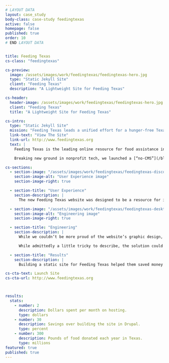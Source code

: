```yaml
---
# LAYOUT DATA
layout: case_study
body-class: case-study feedingtexas
active: false
homepage: false
published: true
order: 10
# END LAYOUT DATA


title: Feeding Texas
cs-class: "feedingtexas"

cs-preview:
  image: /assets/images/work/feedingtexas/feedingtexas-hero.jpg
  type: "Static Jekyll Site"
  client: "Feeding Texas"
  description: "A Lightweight Site for Feeding Texas"

cs-header:
  header-image: /assets/images/work/feedingtexas/feedingtexas-hero.jpg
  client: "Feeding Texas"
  title: "A Lightweight Site for Feeding Texas"

cs-intro:
  type: "Static Jekyll Site"
  mission: "Feeding Texas leads a unified effort for a hunger-free Texas."
  link-text: "View The Site"
  link-url: http://www.feedingtexas.org
  text: |
    Feeding Texas is the leading online resource for food assistance in Texas, bringing together and supporting over 20 local food banks across the state. Despite its ambitious mandate and broad reach, the organization’s communications team is small. Their time and resources are limited. Consequently, they need the most lightweight, “no fuss no muss” website possible.

    Breaking new ground in nonprofit tech, we launched a [“no-CMS”](/blog/2014/10/success-building-cmsless-production-sites-with-jekyll/) website for Feeding Texas built on top of Jekyll and Foundation.

cs-sections:
  - section-image: "/assets/images/work/feedingtexas/feedingtexas-discovery.jpg"
    section-image-alt: "User Experience image"
    section-image-right: true

  - section-title: "User Experience"
    section-description: |
      The new Feeding Texas website was designed to be a resource for individuals and families seeking food assistance. With this in mind, we created an easy-to-use, highly-visual site. Key to its usability, the site features a zip code lookup tool and mapping interface that allows site visitors to find their local food bank and look up statistics about hunger at a glance in their county.

  - section-image: "/assets/images/work/feedingtexas/feedingtexas-desktop.jpg"
    section-image-alt: "Engineering image"
    section-image-right: true

  - section-title: "Engineering"
    section-description: |
      While we couldn’t be more proud of the website’s graphic design, the engineering that powers the new site is where the true innovation lies. Jettisoning the traditional “content management system,” the website is built on top of a static website generator. Leveraging Jekyll, GitHub and Travis CI, content managers at Feeding Texas simply create and edit content in a text editor on their desktop, and then save this content to a repository online, where the website then publishes it.

      While admittedly a little tricky to describe, the solution could not be simpler to manage. It was less expensive to build than a Drupal website, requires no security updates, and costs just pennies a day to host.

  - section-title: "Results"
    section-description: |
      Building a static site for Feeding Texas helped them saved money and focus on their mission. Here are some notable results: hosting costs $2/month, there was a 30% savings over building the site in Drupal, and 300 million pounds of food are being donated each year.

cs-cta-text: Launch Site
cs-cta-url: http://www.feedingtexas.org



results:
  stats:
    - number: 2
      description: Dollars spent per month on hosting.
      type: dollars
    - number: 30
      description: Savings over building the site in Drupal.
      type: percent
    - number: 300
      description: Pounds of food donated each year in Texas.
      type: millions
featured: true
published: true
---
```

